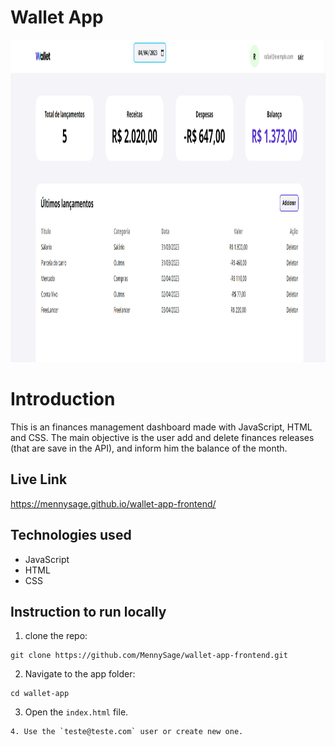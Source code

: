# Wallet App

<img src="https://github.com/MennySage/wallet-app-frontend/blob/main/src/img/Preview.png" alt="Wallet Preview" height="516" width="1140">

# Introduction

This is an finances management dashboard made with JavaScript, HTML and CSS. The main objective is the user add and delete finances releases (that are save in the API), and inform him the balance of the month.

## Live Link

https://mennysage.github.io/wallet-app-frontend/

## Technologies used

- JavaScript
- HTML
- CSS

## Instruction to run locally

1. clone the repo:

```
git clone https://github.com/MennySage/wallet-app-frontend.git
```

2. Navigate to the app folder:

```
cd wallet-app
```

3. Open the `index.html` file.

```
4. Use the `teste@teste.com` user or create new one.
```

